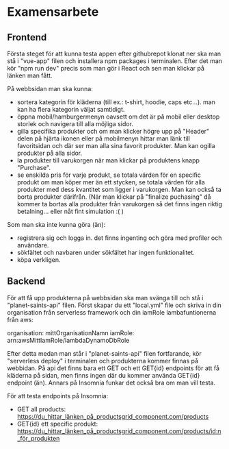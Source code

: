 # Examensarbete

## Frontend

Första steget för att kunna testa appen efter githubrepot klonat ner ska man stå i "vue-app" filen och installera npm packages i terminalen. Efter det man kör "npm run dev" precis som man gör i React och sen man klickar på länken man fått.

På webbsidan man ska kunna:
- sortera kategorin för kläderna (till ex.: t-shirt, hoodie, caps etc...). man kan ha flera kategorin väljat samtidigt.
- öppna mobil/hamburgermenyn oavsett om det är på mobil eller desktop storlek och navigera till alla möjliga sidor.
- gilla specifika produkter och om man klicker högre upp på "Header" delen på hjärta ikonen eller på mobilmenyn hittar man länk till favoritsidan och där ser man alla sina favorit produkter. Man kan ogilla produkter på alla sidor.
- la produkter till varukorgen när man klickar på produktens knapp "Purchase".
- se enskilda pris för varje produkt, se totala värden för en specific produkt om man köper mer än ett stycken, se totala värden för alla produkter med dess kvantitet som ligger i varukorgen. Man kan också ta borta produkter därifrån.
(När man klickar på "finalize puchasing" då kommer ta bortas alla produkter från varukorgen så det finns ingen riktig betalning... eller nåt fint simulation :( )

Som man ska inte kunna göra (än):
- registrera sig och logga in. det finns ingenting och göra med profiler och användare.
- sökfältet och navbaren under sökfältet har ingen funktionalitet.
- köpa verkligen.

## Backend

För att få upp produkterna på webbsidan ska man svänga till och stå i "planet-saints-api" filen. Först skapar du ett "local.yml" file och skriva in din organisation från serverless framework och din iamRole lambafuntionerna från aws:

organisation: mittOrganisationNamn
iamRole: arn:awsMittIamRole/lambdaDynamoDbRole

Efter detta medan man står i "planet-saints-api" filen fortfarande, kör "serverless deploy" i terminalen och produkterna kommer finnas på webbidan.
På api det finns bara ett GET och ett GET{id} endpoints för att få kläderna på sidan, men finns ingen där du kommer använda GET{id} endpoint (än). Annars på Insomnia funkar det också bra om man vill testa.

För att testa endpoints på Insomnia:
- GET all products: https://du_hittar_länken_på_productsgrid_component.com/products
- GET{id} ett specific produkt: https://du_hittar_länken_på_productsgrid_component.com/products/id:n_för_produkten
